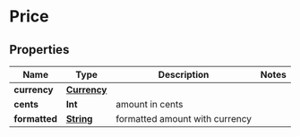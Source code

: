 
# Price

## Properties
Name | Type | Description | Notes
------------ | ------------- | ------------- | -------------
**currency** | [**Currency**](Currency.md) |  | 
**cents** | **Int** | amount in cents | 
**formatted** | [**String**](String.md) | formatted amount with currency | 



